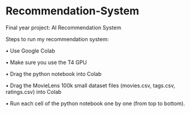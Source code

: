 # Recommendation-System
Final year project: AI Recommendation System

Steps to run my recommendation system:

• Use Google Colab

• Make sure you use the T4 GPU

• Drag the python notebook into Colab

• Drag the MovieLens 100k small dataset files (movies.csv, tags.csv, ratings.csv)
into Colab

• Run each cell of the python notebook one by one (from top to bottom).
